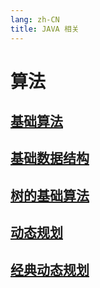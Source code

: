 ```yaml
---
lang: zh-CN
title: JAVA 相关
---
```

# 算法

## [基础算法](../arithmetic/基础算法.md)
## [基础数据结构](../arithmetic/基础数据结构.md)
## [树的基础算法](../arithmetic/树的基础算法.md)
## [动态规划](../arithmetic/动态规划.md)
## [经典动态规划](../arithmetic/经典动态规划.md)

